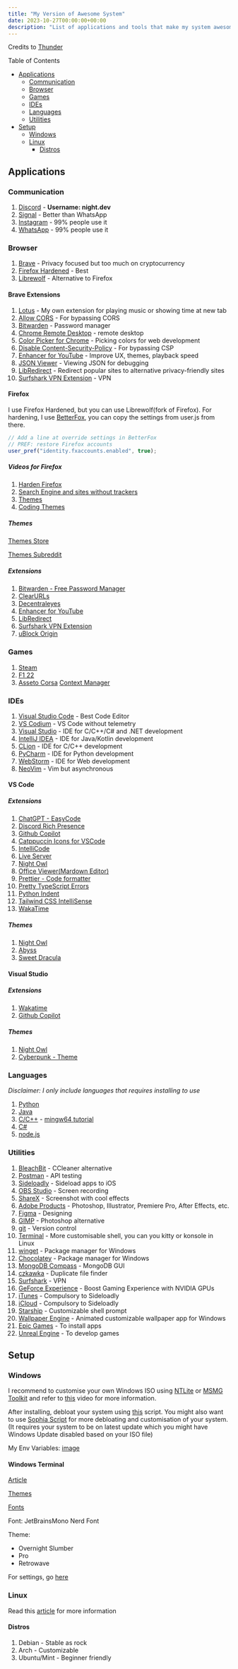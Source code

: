 ```yaml
---
title: "My Version of Awesome System"
date: 2023-10-27T00:00:00+00:00
description: "List of applications and tools that make my system awesome and lightweight, including both Windows and Linux. More details can be seen on [dotfiles](https://github.com/night0721/dotfiles) repository"
---
```


Credits to [Thunder](https://github.com/ThunderE75/awesome-windows)

Table of Contents

*   [Applications](#applications)
    *   [Communication](#communication)
    *   [Browser](#browser)
    *   [Games](#games)
    *   [IDEs](#ides)
    *   [Languages](#languages)
    *   [Utilities](#utilities)
*   [Setup](#setup)
    *   [Windows](#windows)
    *   [Linux](#linux)
        *   [Distros](#distros)

Applications
------------

### Communication

1.  [Discord](https://discord.com/) - **Username: night.dev**
2.  [Signal](https://signal.org/) - Better than WhatsApp
3.  [Instagram](https://www.instagram.com/) - 99% people use it
4.  [WhatsApp](https://www.whatsapp.com/) - 99% people use it

### Browser

1.  [Brave](https://brave.com/) - Privacy focused but too much on cryptocurrency
2.  [Firefox Hardened](https://youtu.be/Fr8UFJzpNls) - Best
3.  [Librewolf](https://librewolf.net/) - Alternative to Firefox

#### Brave Extensions

1.  [Lotus](https://github.com/night0721/Lotus) - My own extension for playing music or showing time at new tab
2.  [Allow CORS](https://chrome.google.com/webstore/detail/allow-cors-access-control/lhobafahddgcelffkeicbaginigeejlf?hl=en) - For bypassing CORS
3.  [Bitwarden](https://chrome.google.com/webstore/detail/bitwarden-free-password-m/nngceckbapebfimnlniiiahkandclblb?hl=en) - Password manager
4.  [Chrome Remote Desktop](https://chrome.google.com/webstore/detail/chrome-remote-desktop/inomeogfingihgjfjlpeplalcfajhgai?hl=en) - remote desktop
5.  [Color Picker for Chrome](https://chrome.google.com/webstore/detail/color-picker-for-chrome/clldacgmdnnanihiibdgemajcfkmfhia?hl=en) - Picking colors for web development
6.  [Disable Content-Security-Policy](https://chrome.google.com/webstore/detail/disable-content-security/ieelmcmcagommplceebfedjlakkhpden?hl=en) - For bypassing CSP
7.  [Enhancer for YouTube](https://chrome.google.com/webstore/detail/enhancer-for-youtube/ponfpcnoihfmfllpaingbgckeeldkhle?hl=en) - Improve UX, themes, playback speed
8.  [JSON Viewer](https://chrome.google.com/webstore/detail/json-viewer/gbmdgpbipfallnflgajpaliibnhdgobh?hl=en) - Viewing JSON for debugging
9.  [LibRedirect](https://github.com/libredirect/browser_extension) - Redirect popular sites to alternative privacy-friendly sites
10.  [Surfshark VPN Extension](https://chrome.google.com/webstore/detail/surfshark-vpn-extension/ailoabdmgclmfmhdagmlohpjlbpffblp?hl=en) - VPN

#### Firefox

I use Firefox Hardened, but you can use Librewolf(fork of Firefox). For hardening, I use [BetterFox](https://github.com/yokoffing/Betterfox), you can copy the settings from user.js from there.
```js
// Add a line at override settings in BetterFox
// PREF: restore Firefox accounts
user_pref("identity.fxaccounts.enabled", true);
```                 

##### Videos for Firefox

1.  [Harden Firefox](https://youtu.be/Fr8UFJzpNls)
2.  [Search Engine and sites without trackers](https://youtu.be/_HlFSg-9dpU)
3.  [Themes](https://www.youtube.com/watch?v=0QVs1jVuA8c)
4.  [Coding Themes](https://www.youtube.com/watch?v=bw_M7q3Mtag)

##### Themes

[Themes Store](https://trickypr.github.io/FirefoxCSS-Store.github.io/#)

[Themes Subreddit](https://www.reddit.com/r/FirefoxCSS/)

##### Extensions

1.  [Bitwarden - Free Password Manager](https://addons.mozilla.org/en-GB/firefox/addon/bitwarden-password-manager/)
2.  [ClearURLs](https://addons.mozilla.org/en-US/firefox/addon/clearurls/)
3.  [Decentraleyes](https://addons.mozilla.org/en-US/firefox/addon/decentraleyes/)
4.  [Enhancer for YouTube](https://addons.mozilla.org/en-GB/firefox/addon/enhancer-for-youtube/)
5.  [LibRedirect](https://addons.mozilla.org/en-GB/firefox/addon/libredirect/)
6.  [Surfshark VPN Extension](https://addons.mozilla.org/en-GB/firefox/addon/surfshark-vpn-proxy/)
7.  [uBlock Origin](https://addons.mozilla.org/en-GB/firefox/addon/ublock-origin/)

### Games

1.  [Steam](https://store.steampowered.com/)
2.  [F1 22](https://store.steampowered.com/app/1692250/F1_22/)
3.  [Asseto Corsa](https://store.steampowered.com/app/244210/Assetto_Corsa/) [Context Manager](https://assettocorsa.club/content-manager.html)

### IDEs

1.  [Visual Studio Code](https://code.visualstudio.com/) - Best Code Editor
2.  [VS Codium](https://vscodium.com/) - VS Code without telemetry
3.  [Visual Studio](https://visualstudio.microsoft.com/) - IDE for C/C++/C# and .NET development
4.  [IntelliJ IDEA](https://www.jetbrains.com/idea/) - IDE for Java/Kotlin development
5.  [CLion](https://www.jetbrains.com/clion/) - IDE for C/C++ development
6.  [PyCharm](https://www.jetbrains.com/pycharm/) - IDE for Python development
7.  [WebStorm](https://www.jetbrains.com/webstorm/) - IDE for Web development
8.  [NeoVim](https://neovim.io/) - Vim but asynchronous

#### VS Code

##### Extensions

1.  [ChatGPT - EasyCode](https://marketplace.visualstudio.com/items?itemName=EasyCodeAI.chatgpt-gpt4-gpt3-vscode)
2.  [Discord Rich Presence](https://marketplace.visualstudio.com/items?itemName=LeonardSSH.vscord)
3.  [Github Copilot](https://marketplace.visualstudio.com/items?itemName=GitHub.copilot)
4.  [Catppuccin Icons for VSCode](https://marketplace.visualstudio.com/items?itemName=Catppuccin.catppuccin-vsc-icons)
5.  [IntelliCode](https://marketplace.visualstudio.com/items?itemName=VisualStudioExptTeam.vscodeintellicode)
6.  [Live Server](https://marketplace.visualstudio.com/items?itemName=ritwickdey.LiveServer)
7.  [Night Owl](https://marketplace.visualstudio.com/items?itemName=sdras.night-owl)
8.  [Office Viewer(Mardown Editor)](https://marketplace.visualstudio.com/items?itemName=cweijan.vscode-office)
9.  [Prettier - Code formatter](https://marketplace.visualstudio.com/items?itemName=esbenp.prettier-vscode)
10.  [Pretty TypeScript Errors](https://marketplace.visualstudio.com/items?itemName=yoavbls.pretty-ts-errors)
11.  [Python Indent](https://marketplace.visualstudio.com/items?itemName=KevinRose.vsc-python-indent)
12.  [Tailwind CSS IntelliSense](https://marketplace.visualstudio.com/items?itemName=bradlc.vscode-tailwindcss)
13.  [WakaTime](https://marketplace.visualstudio.com/items?itemName=WakaTime.vscode-wakatime)

##### Themes

1.  [Night Owl](https://marketplace.visualstudio.com/items?itemName=sdras.night-owl)
2.  [Abyss](https://marketplace.visualstudio.com/items?itemName=gerane.Theme-Abyss)
3.  [Sweet Dracula](https://marketplace.visualstudio.com/items?itemName=PROxZIMA.sweetdracula)

#### Visual Studio

##### Extensions

1.  [Wakatime](https://marketplace.visualstudio.com/items?itemName=WakaTime.WakaTime)
2.  [Github Copilot](https://marketplace.visualstudio.com/items?itemName=GitHub.copilotvs)

##### Themes

1.  [Night Owl](https://marketplace.visualstudio.com/items?itemName=God0nlyKnows.NightOwl)
2.  [Cyberpunk - Theme](https://marketplace.visualstudio.com/items?itemName=T0uchM3.CTVS19)

### Languages

_Disclaimer: I only include languages that requires installing to use_

1.  [Python](https://www.python.org/)
2.  [Java](https://www.java.com/en/)
3.  [C/C++](https://www.cprogramming.com/) - [mingw64 tutorial](https://www.youtube.com/watch?v=k6juv3mIr9o)
4.  [C#](https://docs.microsoft.com/en-us/dotnet/csharp/)
5.  [node.js](https://nodejs.org/en/)

### Utilities

1.  [BleachBit](https://www.bleachbit.org/) - CCleaner alternative
2.  [Postman](https://www.postman.com/) - API testing
3.  [Sideloadly](https://sideloadly.io/) - Sideload apps to iOS
4.  [OBS Studio](https://obsproject.com/) - Screen recording
5.  [ShareX](https://getsharex.com/) - Screenshot with cool effects
6.  [Adobe Products](https://www.adobe.com/) - Photoshop, Illustrator, Premiere Pro, After Effects, etc.
7.  [Figma](https://www.figma.com/) - Designing
8.  [GIMP](https://www.gimp.org/) - Photoshop alternative
9.  [git](https://git-scm.com/) - Version control
10.  [Terminal](https://apps.microsoft.com/store/detail/windows-terminal/9N0DX20HK701) - More customisable shell, you can you kitty or konsole in Linux
11.  [winget](https://github.com/microsoft/winget-cli) - Package manager for Windows
12.  [Chocolatey](https://chocolatey.org/) - Package manager for Windows
13.  [MongoDB Compass](https://www.mongodb.com/products/compass) - MongoDB GUI
14.  [czkawka](https://github.com/qarmin/czkawka) - Duplicate file finder
15.  [Surfshark](https://surfshark.com/) - VPN
16.  [GeForce Experience](https://www.nvidia.com/en-gb/geforce/geforce-experience/download/) - Boost Gaming Experience with NVIDIA GPUs
17.  [iTunes](https://sideloadly.io/) - Compulsory to Sideloadly
18.  [iCloud](https://sideloadly.io/) - Compulsory to Sideloadly
19.  [Starship](https://starship.rs/) - Customizable shell prompt
20.  [Wallpaper Engine](https://store.steampowered.com/app/431960/Wallpaper_Engine/) - Animated customizable wallpaper app for Windows
21.  [Epic Games](https://www.epicgames.com/site/en-US/home) - To install apps
22.  [Unreal Engine](https://www.unrealengine.com/en-US) - To develop games

Setup
-----

### Windows

I recommend to customise your own Windows ISO using [NTLite](https://www.ntlite.com/) or [MSMG Toolkit](https://msmgtoolkit.in/) and refer to [this](https://www.youtube.com/watch?v=xLCWtC6UYrM) video for more information.

After installing, debloat your system using [this](https://github.com/ChrisTitusTech/winutil/) script. You might also want to use [Sophia Script](https://github.com/farag2/Sophia-Script-for-Windows) for more debloating and customisation of your system. (It requires your system to be on latest update which you might have Windows Update disabled based on your ISO file)

My Env Variables: [image](https://media.discordapp.net/attachments/842014909264953354/1146758540971753592/image.png)

#### Windows Terminal

[Article](https://learn.microsoft.com/en-us/windows/terminal/tutorials/custom-prompt-setup)

[Themes](https://windowsterminalthemes.dev/)

[Fonts](https://www.nerdfonts.com/font-downloads)

Font: JetBrainsMono Nerd Font

Theme:

*   Overnight Slumber
*   Pro
*   Retrowave

For settings, go [here](https://github.com/night0721/night0721.github.io/blob/master/static/terminal-settings.json)

### Linux

Read this [article](https://christitus.com/choose-linux-distro/) for more information

#### Distros

1.  Debian - Stable as rock
2.  Arch - Customizable
3.  Ubuntu/Mint - Beginner friendly

